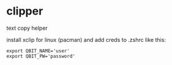 # clipper
text copy helper

install xclip for linux (pacman)
and add creds to .zshrc like this:
```
export QBIT_NAME='user'
export QBIT_PW='password'
```
